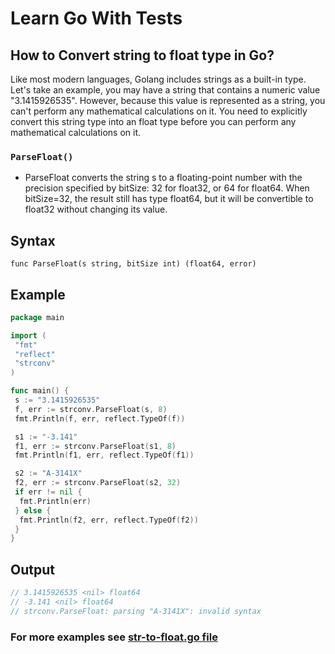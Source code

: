 # Learn Go With Tests

## How to Convert string to float type in Go?

<p>
Like most modern languages, Golang includes strings as a built-in type. Let's take an example, you may have a string that contains a numeric value "3.1415926535". However, because this value is represented as a string, you can't perform any mathematical calculations on it. You need to explicitly convert this string type into an float type before you can perform any mathematical calculations on it.
</p>

### `ParseFloat()`

* ParseFloat converts the string s to a floating-point number with the precision specified by bitSize: 32 for float32, or 64 for float64. When bitSize=32, the result still has type float64, but it will be convertible to float32 without changing its value.

## Syntax

``` func ParseFloat(s string, bitSize int) (float64, error) ```

## Example

```go
package main

import (
 "fmt"
 "reflect"
 "strconv"
)

func main() {
 s := "3.1415926535"
 f, err := strconv.ParseFloat(s, 8)
 fmt.Println(f, err, reflect.TypeOf(f))

 s1 := "-3.141"
 f1, err := strconv.ParseFloat(s1, 8)
 fmt.Println(f1, err, reflect.TypeOf(f1))

 s2 := "A-3141X"
 f2, err := strconv.ParseFloat(s2, 32)
 if err != nil {
  fmt.Println(err)
 } else {
  fmt.Println(f2, err, reflect.TypeOf(f2))
 }
}
```

## Output

```go
// 3.1415926535 <nil> float64
// -3.141 <nil> float64
// strconv.ParseFloat: parsing "A-3141X": invalid syntax
```

### For more examples see [str-to-float.go file](https://github.com/Mahmoud-Emad/Learn-Go-With-Tests/blob/master/type-conversion/str-float/str-to-float.go)
